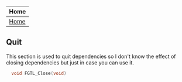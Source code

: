 | Home                     |
|:-------------------------|
| [Home](../index.html)    |

## Quit
This section is used to quit dependencies so I don't know the 
effect of closing dependencies but just in case you can use it.
```cpp
  void FGTL_Close(void)
```
